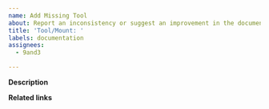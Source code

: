 ```yaml
---
name: Add Missing Tool
about: Report an inconsistency or suggest an improvement in the documentation
title: 'Tool/Mount: '
labels: documentation
assignees: 
  - 9and3

---
```


**Description**
<!-- Provide a clear and concise summary of whcih tool or mount you would like to see added to AC. -->

**Related links**
<!-- Add models and specs. -->